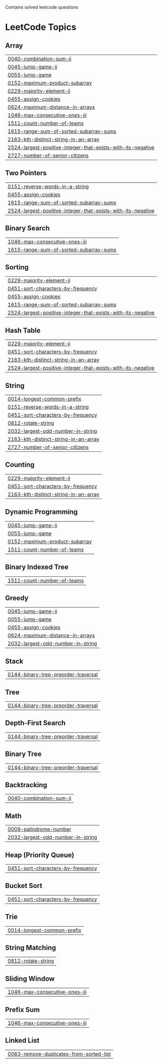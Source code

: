 Contains solved leetcode questions

<!---LeetCode Topics Start-->
# LeetCode Topics
## Array
|  |
| ------- |
| [0040-combination-sum-ii](https://github.com/abhi00rnair/leetcode/tree/master/0040-combination-sum-ii) |
| [0045-jump-game-ii](https://github.com/abhi00rnair/leetcode/tree/master/0045-jump-game-ii) |
| [0055-jump-game](https://github.com/abhi00rnair/leetcode/tree/master/0055-jump-game) |
| [0152-maximum-product-subarray](https://github.com/abhi00rnair/leetcode/tree/master/0152-maximum-product-subarray) |
| [0229-majority-element-ii](https://github.com/abhi00rnair/leetcode/tree/master/0229-majority-element-ii) |
| [0455-assign-cookies](https://github.com/abhi00rnair/leetcode/tree/master/0455-assign-cookies) |
| [0624-maximum-distance-in-arrays](https://github.com/abhi00rnair/leetcode/tree/master/0624-maximum-distance-in-arrays) |
| [1046-max-consecutive-ones-iii](https://github.com/abhi00rnair/leetcode/tree/master/1046-max-consecutive-ones-iii) |
| [1511-count-number-of-teams](https://github.com/abhi00rnair/leetcode/tree/master/1511-count-number-of-teams) |
| [1615-range-sum-of-sorted-subarray-sums](https://github.com/abhi00rnair/leetcode/tree/master/1615-range-sum-of-sorted-subarray-sums) |
| [2163-kth-distinct-string-in-an-array](https://github.com/abhi00rnair/leetcode/tree/master/2163-kth-distinct-string-in-an-array) |
| [2524-largest-positive-integer-that-exists-with-its-negative](https://github.com/abhi00rnair/leetcode/tree/master/2524-largest-positive-integer-that-exists-with-its-negative) |
| [2727-number-of-senior-citizens](https://github.com/abhi00rnair/leetcode/tree/master/2727-number-of-senior-citizens) |
## Two Pointers
|  |
| ------- |
| [0151-reverse-words-in-a-string](https://github.com/abhi00rnair/leetcode/tree/master/0151-reverse-words-in-a-string) |
| [0455-assign-cookies](https://github.com/abhi00rnair/leetcode/tree/master/0455-assign-cookies) |
| [1615-range-sum-of-sorted-subarray-sums](https://github.com/abhi00rnair/leetcode/tree/master/1615-range-sum-of-sorted-subarray-sums) |
| [2524-largest-positive-integer-that-exists-with-its-negative](https://github.com/abhi00rnair/leetcode/tree/master/2524-largest-positive-integer-that-exists-with-its-negative) |
## Binary Search
|  |
| ------- |
| [1046-max-consecutive-ones-iii](https://github.com/abhi00rnair/leetcode/tree/master/1046-max-consecutive-ones-iii) |
| [1615-range-sum-of-sorted-subarray-sums](https://github.com/abhi00rnair/leetcode/tree/master/1615-range-sum-of-sorted-subarray-sums) |
## Sorting
|  |
| ------- |
| [0229-majority-element-ii](https://github.com/abhi00rnair/leetcode/tree/master/0229-majority-element-ii) |
| [0451-sort-characters-by-frequency](https://github.com/abhi00rnair/leetcode/tree/master/0451-sort-characters-by-frequency) |
| [0455-assign-cookies](https://github.com/abhi00rnair/leetcode/tree/master/0455-assign-cookies) |
| [1615-range-sum-of-sorted-subarray-sums](https://github.com/abhi00rnair/leetcode/tree/master/1615-range-sum-of-sorted-subarray-sums) |
| [2524-largest-positive-integer-that-exists-with-its-negative](https://github.com/abhi00rnair/leetcode/tree/master/2524-largest-positive-integer-that-exists-with-its-negative) |
## Hash Table
|  |
| ------- |
| [0229-majority-element-ii](https://github.com/abhi00rnair/leetcode/tree/master/0229-majority-element-ii) |
| [0451-sort-characters-by-frequency](https://github.com/abhi00rnair/leetcode/tree/master/0451-sort-characters-by-frequency) |
| [2163-kth-distinct-string-in-an-array](https://github.com/abhi00rnair/leetcode/tree/master/2163-kth-distinct-string-in-an-array) |
| [2524-largest-positive-integer-that-exists-with-its-negative](https://github.com/abhi00rnair/leetcode/tree/master/2524-largest-positive-integer-that-exists-with-its-negative) |
## String
|  |
| ------- |
| [0014-longest-common-prefix](https://github.com/abhi00rnair/leetcode/tree/master/0014-longest-common-prefix) |
| [0151-reverse-words-in-a-string](https://github.com/abhi00rnair/leetcode/tree/master/0151-reverse-words-in-a-string) |
| [0451-sort-characters-by-frequency](https://github.com/abhi00rnair/leetcode/tree/master/0451-sort-characters-by-frequency) |
| [0812-rotate-string](https://github.com/abhi00rnair/leetcode/tree/master/0812-rotate-string) |
| [2032-largest-odd-number-in-string](https://github.com/abhi00rnair/leetcode/tree/master/2032-largest-odd-number-in-string) |
| [2163-kth-distinct-string-in-an-array](https://github.com/abhi00rnair/leetcode/tree/master/2163-kth-distinct-string-in-an-array) |
| [2727-number-of-senior-citizens](https://github.com/abhi00rnair/leetcode/tree/master/2727-number-of-senior-citizens) |
## Counting
|  |
| ------- |
| [0229-majority-element-ii](https://github.com/abhi00rnair/leetcode/tree/master/0229-majority-element-ii) |
| [0451-sort-characters-by-frequency](https://github.com/abhi00rnair/leetcode/tree/master/0451-sort-characters-by-frequency) |
| [2163-kth-distinct-string-in-an-array](https://github.com/abhi00rnair/leetcode/tree/master/2163-kth-distinct-string-in-an-array) |
## Dynamic Programming
|  |
| ------- |
| [0045-jump-game-ii](https://github.com/abhi00rnair/leetcode/tree/master/0045-jump-game-ii) |
| [0055-jump-game](https://github.com/abhi00rnair/leetcode/tree/master/0055-jump-game) |
| [0152-maximum-product-subarray](https://github.com/abhi00rnair/leetcode/tree/master/0152-maximum-product-subarray) |
| [1511-count-number-of-teams](https://github.com/abhi00rnair/leetcode/tree/master/1511-count-number-of-teams) |
## Binary Indexed Tree
|  |
| ------- |
| [1511-count-number-of-teams](https://github.com/abhi00rnair/leetcode/tree/master/1511-count-number-of-teams) |
## Greedy
|  |
| ------- |
| [0045-jump-game-ii](https://github.com/abhi00rnair/leetcode/tree/master/0045-jump-game-ii) |
| [0055-jump-game](https://github.com/abhi00rnair/leetcode/tree/master/0055-jump-game) |
| [0455-assign-cookies](https://github.com/abhi00rnair/leetcode/tree/master/0455-assign-cookies) |
| [0624-maximum-distance-in-arrays](https://github.com/abhi00rnair/leetcode/tree/master/0624-maximum-distance-in-arrays) |
| [2032-largest-odd-number-in-string](https://github.com/abhi00rnair/leetcode/tree/master/2032-largest-odd-number-in-string) |
## Stack
|  |
| ------- |
| [0144-binary-tree-preorder-traversal](https://github.com/abhi00rnair/leetcode/tree/master/0144-binary-tree-preorder-traversal) |
## Tree
|  |
| ------- |
| [0144-binary-tree-preorder-traversal](https://github.com/abhi00rnair/leetcode/tree/master/0144-binary-tree-preorder-traversal) |
## Depth-First Search
|  |
| ------- |
| [0144-binary-tree-preorder-traversal](https://github.com/abhi00rnair/leetcode/tree/master/0144-binary-tree-preorder-traversal) |
## Binary Tree
|  |
| ------- |
| [0144-binary-tree-preorder-traversal](https://github.com/abhi00rnair/leetcode/tree/master/0144-binary-tree-preorder-traversal) |
## Backtracking
|  |
| ------- |
| [0040-combination-sum-ii](https://github.com/abhi00rnair/leetcode/tree/master/0040-combination-sum-ii) |
## Math
|  |
| ------- |
| [0009-palindrome-number](https://github.com/abhi00rnair/leetcode/tree/master/0009-palindrome-number) |
| [2032-largest-odd-number-in-string](https://github.com/abhi00rnair/leetcode/tree/master/2032-largest-odd-number-in-string) |
## Heap (Priority Queue)
|  |
| ------- |
| [0451-sort-characters-by-frequency](https://github.com/abhi00rnair/leetcode/tree/master/0451-sort-characters-by-frequency) |
## Bucket Sort
|  |
| ------- |
| [0451-sort-characters-by-frequency](https://github.com/abhi00rnair/leetcode/tree/master/0451-sort-characters-by-frequency) |
## Trie
|  |
| ------- |
| [0014-longest-common-prefix](https://github.com/abhi00rnair/leetcode/tree/master/0014-longest-common-prefix) |
## String Matching
|  |
| ------- |
| [0812-rotate-string](https://github.com/abhi00rnair/leetcode/tree/master/0812-rotate-string) |
## Sliding Window
|  |
| ------- |
| [1046-max-consecutive-ones-iii](https://github.com/abhi00rnair/leetcode/tree/master/1046-max-consecutive-ones-iii) |
## Prefix Sum
|  |
| ------- |
| [1046-max-consecutive-ones-iii](https://github.com/abhi00rnair/leetcode/tree/master/1046-max-consecutive-ones-iii) |
## Linked List
|  |
| ------- |
| [0083-remove-duplicates-from-sorted-list](https://github.com/abhi00rnair/leetcode/tree/master/0083-remove-duplicates-from-sorted-list) |
<!---LeetCode Topics End-->
